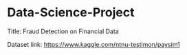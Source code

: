 # Data-Science-Project
Title: Fraud Detection on Financial Data 

Dataset link: https://www.kaggle.com/ntnu-testimon/paysim1
